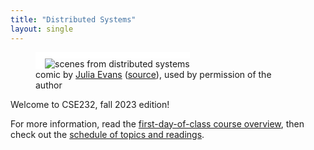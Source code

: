 ```yaml
---
title: "Distributed Systems"
layout: single
---
```


<figure>
  <img src="{{ site.url }}{{ site.baseurl }}/julia-evans-scenes-from-distributed-systems.jpg" style="border-left: 15px solid white; border-top: 10px solid white;" alt="scenes from distributed systems" />
  <figcaption>comic by <a href="https://jvns.ca/">Julia Evans</a> (<a href="https://wizardzines.com/comics/scenes-from-distributed-systems/">source</a>), used by permission of the author</figcaption>
</figure>


Welcome to CSE232, fall 2023 edition!

For more information, read the [first-day-of-class course overview](course-overview.html), then check out the [schedule of topics and readings](schedule.html).

	
